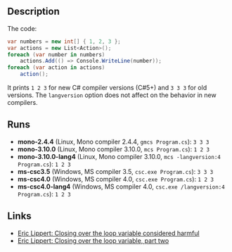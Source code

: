 ## Description

The code:

```cs
var numbers = new int[] { 1, 2, 3 };
var actions = new List<Action>();
foreach (var number in numbers)
    actions.Add(() => Console.WriteLine(number));
foreach (var action in actions)
    action();
```

It prints `1 2 3` for new C# compiler versions (C#5+) and `3 3 3` for old versions. The `langversion` option does not affect on the behavior in new compilers.

## Runs

* **mono-2.4.4** (Linux, Mono compiler 2.4.4, `gmcs Program.cs`): `3 3 3`
* **mono-3.10.0** (Linux, Mono compiler 3.10.0, `mcs Program.cs`): `1 2 3`
* **mono-3.10.0-lang4** (Linux, Mono compiler 3.10.0, `mcs -langversion:4 Program.cs`): `1 2 3`
* **ms-csc3.5** (Windows, MS compiler 3.5, `csc.exe Program.cs`): `3 3 3`
* **ms-csc4.0** (Windows, MS compiler 4.0, `csc.exe Program.cs`): `1 2 3`
* **ms-csc4.0-lang4** (Windows, MS compiler 4.0, `csc.exe /langversion:4 Program.cs`): `1 2 3`

## Links

* [Eric Lippert: Closing over the loop variable considered harmful](http://blogs.msdn.com/b/ericlippert/archive/2009/11/12/closing-over-the-loop-variable-considered-harmful.aspx)
* [Eric Lippert: Closing over the loop variable, part two](http://blogs.msdn.com/b/ericlippert/archive/2009/11/16/closing-over-the-loop-variable-part-two.aspx)